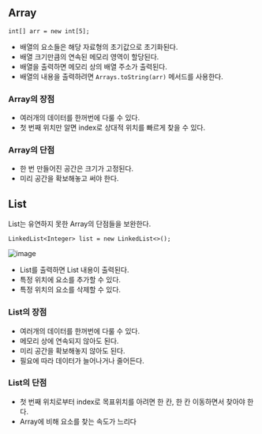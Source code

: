 ## Array
```
int[] arr = new int[5];
```
- 배열의 요소들은 해당 자료형의 초기값으로 초기화된다.
- 배열 크기만큼의 연속된 메모리 영역이 할당된다.
- 배열을 출력하면 메모리 상의 배열 주소가 출력된다.
- 배열의 내용을 출력하려면 `Arrays.toString(arr)` 메서드를 사용한다.

### Array의 장점
- 여러개의 데이터를 한꺼번에 다룰 수 있다.
- 첫 번째 위치만 알면 index로 상대적 위치를 빠르게 찾을 수 있다.

### Array의 단점
- 한 번 만들어진 공간은 크기가 고정된다.
- 미리 공간을 확보해놓고 써야 한다.

## List
List는 유연하지 못한 Array의 단점들을 보완한다.
```
LinkedList<Integer> list = new LinkedList<>();
```
![image](https://user-images.githubusercontent.com/92259017/163311154-457e7544-092e-4163-8aaa-ec0b0a19cdef.png)  
- List를 출력하면 List 내용이 출력된다.
- 특정 위치에 요소를 추가할 수 있다.
- 특정 위치의 요소를 삭제할 수 있다.

### List의 장점
- 여러개의 데이터를 한꺼번에 다룰 수 있다.
- 메모리 상에 연속되지 않아도 된다.
- 미리 공간을 확보해놓지 않아도 된다.
- 필요에 따라 데이터가 늘어나거나 줄어든다.

### List의 단점
- 첫 번째 위치로부터 index로 목표위치를 아려면 한 칸, 한 칸 이동하면서 찾아야 한다.
- Array에 비해 요소를 찾는 속도가 느리다
